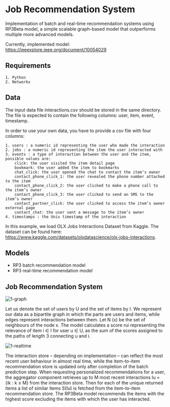 
# Job Recommendation System

Implementation of batch and real-time
recommendation systems using RP3Beta model, a simple scalable graph-based model that outperforms multiple more advanced models.

Currently, implemented model:
https://ieeexplore.ieee.org/document/10054029


## Requirements
    1. Python
    2. Networkx
## Data
The input data file interactions.csv should be stored in the same directory. The file is expected to contain the following columns: user, item, event, timestamp.

In order to use your own data, you have to provide a csv file with four columns:

    1. users : a numeric id representing the user who made the interaction
    2. jobs : a numeric id representing the item the user interacted with
    3. events : a type of interaction between the user and the item, possible values are:
        click: the user visited the item detail page
        bookmark: the user added the item to bookmarks
        chat_click: the user opened the chat to contact the item’s owner
        contact_phone_click_1: the user revealed the phone number attached to the item
        contact_phone_click_2: the user clicked to make a phone call to the item’s owner
        contact_phone_click_3: the user clicked to send an SMS to the item’s owner
        contact_partner_click: the user clicked to access the item’s owner external page
        contact_chat: the user sent a message to the item’s owner
    4. timestamps : the Unix timestamp of the interaction


In this example, we load OLX Jobs Interactions Dataset from Kaggle. The dataset can be found here: https://www.kaggle.com/datasets/olxdatascience/olx-jobs-interactions.

## Models
* RP3 batch recommendation model
* RP3 real-time recommendation model
## Job Recommendation System
![1-graph](https://github.com/Madhumitha1006/job-recommendation-system/assets/139626463/e081bc94-877e-4d0a-94e0-ad4fe5fbb9bc)

Let us denote the set of users by U and the set of items
by I. We represent our data as a bipartite graph in which the
parts are users and items, while edges represent interactions
between them. Let N (x) be the set of neighbours of the node
x.
The model calculates a score rui representing the relevance
of item i ∈ I for user u ∈ U, as the sum of the scores assigned to the paths of length 3 connecting u and i.

![1-realtime](https://github.com/Madhumitha1006/job-recommendation-system/assets/139626463/1b3e2d99-f5b6-45c0-9ca7-2cb5d0e01c64)

The interaction store – depending on implementation – can
reflect the most recent user behaviour in almost real time,
while the item-to-item recommendation store is updated only
after completion of the batch prediction step.
When requesting personalized recommendations for a user,
the aggregator component retrieves up to M most recent
interactions Iu = {ik : k ≤ M} from the interaction store.
Then for each of the unique returned items a list of similar
items S(Iu) is fetched
from the item-to-item recommendation store. The RP3Beta model recommends the items with the
highest score excluding the items with which the user has
interacted.
